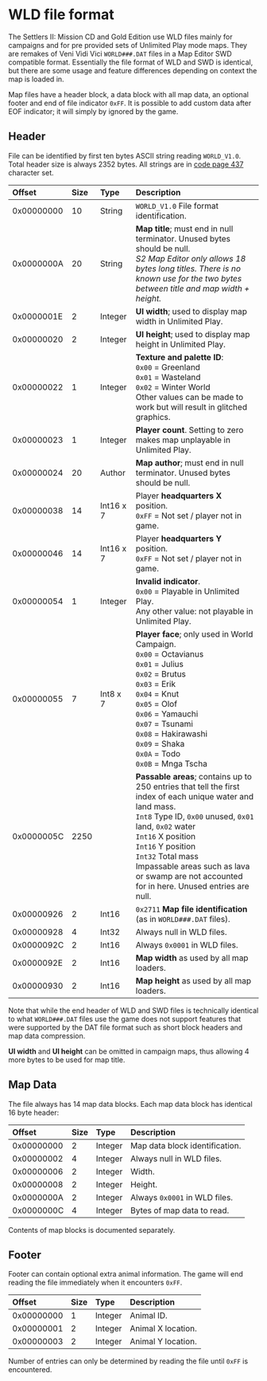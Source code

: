 # WLD file format

The Settlers II: Mission CD and Gold Edition use WLD files mainly for campaigns and for pre provided sets of Unlimited Play mode maps. They are remakes of Veni Vidi Vici `WORLD###.DAT` files in a Map Editor SWD compatible format. Essentially the file format of WLD and SWD is identical, but there are some usage and feature differences depending on context the map is loaded in.

Map files have a header block, a data block with all map data, an optional footer and end of file indicator `0xFF`. It is possible to add custom data after EOF indicator; it will simply by ignored by the game.

## Header

File can be identified by first ten bytes ASCII string reading `WORLD_V1.0`. Total header size is always 2352 bytes. All strings are in [code page 437](https://en.wikipedia.org/wiki/Code_page_437) character set.

Offset     | Size  | Type       | Description
:----------|:------|:-----------|:-----------
0x00000000 | 10    | String     | `WORLD_V1.0` File format identification.
0x0000000A | 20    | String     | **Map title**; must end in null terminator. Unused bytes should be null.<br />*S2 Map Editor only allows 18 bytes long titles. There is no known use for the two bytes between title and map width + height.*
0x0000001E | 2     | Integer    | **UI width**; used to display map width in Unlimited Play.
0x00000020 | 2     | Integer    | **UI height**; used to display map height in Unlimited Play.
0x00000022 | 1     | Integer    | **Texture and palette ID**:<br />`0x00` = Greenland<br />`0x01` = Wasteland<br />`0x02` = Winter World<br />Other values can be made to work but will result in glitched graphics.
0x00000023 | 1     | Integer    | **Player count**. Setting to zero makes map unplayable in Unlimited Play.
0x00000024 | 20    | Author     | **Map author**; must end in null terminator. Unused bytes should be null.
0x00000038 | 14    | Int16 x 7  | Player **headquarters X** position.<br />`0xFF` = Not set / player not in game.
0x00000046 | 14    | Int16 x 7  | Player **headquarters Y** position.<br />`0xFF` = Not set / player not in game.
0x00000054 | 1     | Integer    | **Invalid indicator**.<br />`0x00` = Playable in Unlimited Play.<br />Any other value: not playable in Unlimited Play.
0x00000055 | 7     | Int8 x 7   | **Player face**; only used in World Campaign.<br />`0x00` = Octavianus<br />`0x01` = Julius<br />`0x02` = Brutus<br />`0x03` = Erik<br />`0x04` = Knut<br />`0x05` = Olof<br />`0x06` = Yamauchi<br />`0x07` = Tsunami<br />`0x08` = Hakirawashi<br />`0x09` = Shaka<br />`0x0A` = Todo<br />`0x0B` = Mnga Tscha
0x0000005C | 2250  |            | **Passable areas**; contains up to 250 entries that tell the first index of each unique water and land mass.<br />`Int8` Type ID, `0x00` unused, `0x01` land, `0x02` water<br />`Int16` X position<br />`Int16` Y position<br />`Int32` Total mass<br />Impassable areas such as lava or swamp are not accounted for in here. Unused entries are null.
0x00000926 | 2     | Int16      | `0x2711` **Map file identification** (as in `WORLD###.DAT` files).
0x00000928 | 4     | Int32      | Always null in WLD files.
0x0000092C | 2     | Int16      | Always `0x0001` in WLD files.
0x0000092E | 2     | Int16      | **Map width** as used by all map loaders.
0x00000930 | 2     | Int16      | **Map height** as used by all map loaders.

Note that while the end header of WLD and SWD files is technically identical to what `WORLD###.DAT` files use the game does not support features that were supported by the DAT file format such as short block headers and map data compression.

**UI width** and **UI height** can be omitted in campaign maps, thus allowing 4 more bytes to be used for map title.

## Map Data

The file always has 14 map data blocks. Each map data block has identical 16 byte header:

Offset     | Size  | Type       | Description
:----------|:------|:-----------|:-----------
0x00000000 | 2     | Integer    | Map data block identification.
0x00000002 | 4     | Integer    | Always null in WLD files.
0x00000006 | 2     | Integer    | Width.
0x00000008 | 2     | Integer    | Height.
0x0000000A | 2     | Integer    | Always `0x0001` in WLD files.
0x0000000C | 4     | Integer    | Bytes of map data to read.

Contents of map blocks is documented separately.

## Footer

Footer can contain optional extra animal information. The game will end reading the file immediately when it encounters `0xFF`.

Offset     | Size  | Type       | Description
:----------|:------|:-----------|:-----------
0x00000000 | 1     | Integer    | Animal ID.
0x00000001 | 2     | Integer    | Animal X location.
0x00000003 | 2     | Integer    | Animal Y location.

Number of entries can only be determined by reading the file until `0xFF` is encountered.

